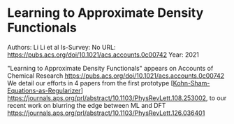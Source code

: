 # Learning to Approximate Density Functionals

Authors: Li Li et al
Is-Survey: No
URL: https://pubs.acs.org/doi/10.1021/acs.accounts.0c00742
Year: 2021



"Learning to Approximate Density Functionals" appears on Accounts of Chemical Research https://pubs.acs.org/doi/10.1021/acs.accounts.0c00742
We detail our efforts in 4 papers from the first prototype [[Kohn-Sham-Equations-as-Regularizer]] https://journals.aps.org/prl/abstract/10.1103/PhysRevLett.108.253002, to our recent work on blurring the edge between ML and DFT https://journals.aps.org/prl/abstract/10.1103/PhysRevLett.126.036401

[//begin]: # "Autogenerated link references for markdown compatibility"
[Kohn-Sham-Equations-as-Regularizer]: Kohn-Sham-Equations-as-Regularizer.md "Kohn-Sham Equations as Regularizer: Building Prior Knowledge"
[//end]: # "Autogenerated link references"